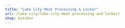 ```yaml
---
title: "Lake City Meat Processing & Locker"
url: /lake-city/lake-city-meat-processing-and-locker/
shop: butcher
---
```

